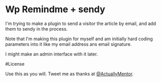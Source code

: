 # Wp Remindme + sendy

I'm trying to make a plugin to send a visitor the article by email, and add them to sendy in the process.

Note that I'm making this plugin for myself and am initially hard coding parameters into it like my email address ans email signature.

I might make an admin interface with it later.

#License

Use this as you will. Tweet me as thanks at <a href="https://twitter.com/ActuallyMentorv">@ActuallyMentor</a>.